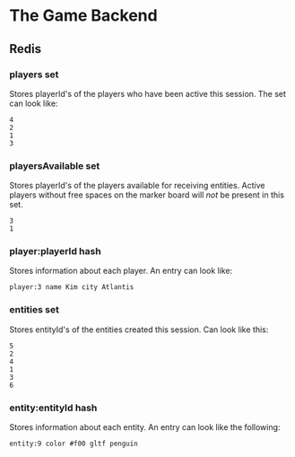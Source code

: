 # The Game Backend

## Redis

### players set
Stores playerId's of the players who have been active this session. The set can look like:
```redis
4
2
1
3
```

### playersAvailable set
Stores playerId's of the players available for receiving entities. Active players without free spaces on the marker board will *not* be present in this set.
```redis
3
1
```

### player:playerId hash
Stores information about each player. An entry can look like:
```redis
player:3 name Kim city Atlantis
```

### entities set
Stores entityId's of the entities created this session. Can look like this:
```redis
5
2
4
1
3
6
```

### entity:entityId hash
Stores information about each entity. An entry can look like the following:
```redis
entity:9 color #f00 gltf penguin
```